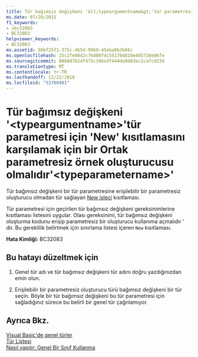 ```yaml
---
title: Tür bağımsız değişkeni '&lt;typeargumentname&gt;'tür parametresi için 'New' kısıtlamasını karşılamak için bir Ortak parametresiz örnek oluşturucusu olmalıdır'&lt;typeparametername&gt;'
ms.date: 07/20/2015
f1_keywords:
- vbc32083
- BC32083
helpviewer_keywords:
- BC32083
ms.assetid: 56bf25f1-375c-4b5d-9969-45eba8b3b66c
ms.openlocfilehash: 25c2fe08d2c76480fdc55178d810e445728e06fe
ms.sourcegitcommit: 0888d7b24f475c346a3f444de8d83ec1ca7cd234
ms.translationtype: MT
ms.contentlocale: tr-TR
ms.lasthandoff: 12/22/2018
ms.locfileid: "53769401"
---
```

# <a name="type-argument-lttypeargumentnamegt-must-have-a-public-parameterless-instance-constructor-to-satisfy-the-new-constraint-for-type-parameter-lttypeparameternamegt"></a>Tür bağımsız değişkeni '&lt;typeargumentname&gt;'tür parametresi için 'New' kısıtlamasını karşılamak için bir Ortak parametresiz örnek oluşturucusu olmalıdır'&lt;typeparametername&gt;'
Tür bağımsız değişkeni bir tür parametresine erişilebilir bir parametresiz oluşturucu olmadan tür sağlayan [New işleci](../../visual-basic/language-reference/operators/new-operator.md) kısıtlaması.  
  
 Tür parametresi için geçirilen tür bağımsız değişkeni gereksinimlerine kısıtlaması listesini uygular. Olası gereksinimi, tür bağımsız değişkeni oluşturma kodunu erişip parametresiz bir oluşturucu kullanıma açmalıdır ' dir. Bu gereklilik belirtmek için sınırlama listesi içeren `New` kısıtlaması.  
  
 **Hata Kimliği:** BC32083  
  
## <a name="to-correct-this-error"></a>Bu hatayı düzeltmek için  
  
1.  Genel tür adı ve tür bağımsız değişkeni tür adını doğru yazdığınızdan emin olun.  
  
2.  Erişilebilir bir parametresiz oluşturucu türü bağımsız değişkeni bir tür seçin. Böyle bir tür bağımsız değişkeni bu tür parametresi için sağladığınız sürece bu belirli bir genel tür çağrılamıyor.  
  
## <a name="see-also"></a>Ayrıca Bkz.  
 [Visual Basic'de genel türler](../../visual-basic/programming-guide/language-features/data-types/generic-types.md)  
 [Tür Listesi](../../visual-basic/language-reference/statements/type-list.md)  
 [Nasıl yapılır: Genel Bir Sınıf Kullanma](../../visual-basic/programming-guide/language-features/data-types/how-to-use-a-generic-class.md)
